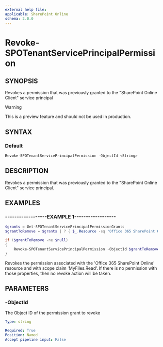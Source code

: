 ```yaml
---
external help file:
applicable: SharePoint Online
schema: 2.0.0
---
```

# Revoke-SPOTenantServicePrincipalPermission

## SYNOPSIS
Revokes a permission that was previously granted to the "SharePoint Online Client" service principal

> [!WARNING]
> This is a preview feature and should not be used in production.

## SYNTAX

### Default
```powershell
Revoke-SPOTenantServicePrincipalPermission -ObjectId <String>
```

## DESCRIPTION
Revokes a permission that was previously granted to the "SharePoint Online Client" service principal.

## EXAMPLES

### ------------------EXAMPLE 1------------------
```powershell
$grants = Get-SPOTenantServicePrincipalPermissionGrants
$grantToRemove = $grants | ? { $_.Resource -eq 'Office 365 SharePoint Online' -and $_.Scope -eq 'MyFiles.Read' } | Select-Object -First 1

if ($grantToRemove -ne $null)
{
    Revoke-SPOTenantServicePrincipalPermission -ObjectId $grantToRemove.ObjectId
}
```

Revokes the permission associated with the 'Office 365 SharePoint Online' resource and with scope claim 'MyFiles.Read'. 
If there is no permission with those properties, then no revoke action will be taken.

## PARAMETERS

### -ObjectId
The Object ID of the permission grant to revoke

```yaml
Type: string

Required: True
Position: Named
Accept pipeline input: False
```
